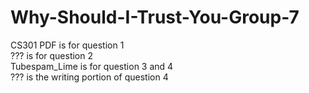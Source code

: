 # Why-Should-I-Trust-You-Group-7
CS301 PDF is for question 1  
??? is for question 2  
Tubespam_Lime is for question 3 and 4  
??? is the writing portion of question 4  
